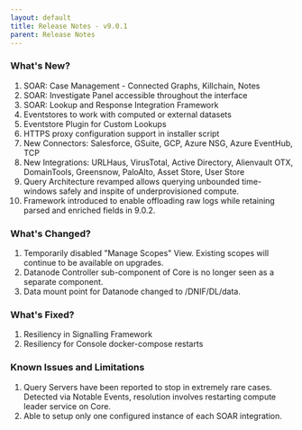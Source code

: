 ```yaml
---
layout: default
title: Release Notes - v9.0.1
parent: Release Notes
---
```


### What's New?
1. SOAR: Case Management - Connected Graphs, Killchain, Notes
2. SOAR: Investigate Panel accessible throughout the interface
3. SOAR: Lookup and Response Integration Framework 
4. Eventstores to work with computed or external datasets
5. Eventstore Plugin for Custom Lookups
6. HTTPS proxy configuration support in installer script
7. New Connectors: Salesforce, GSuite, GCP, Azure NSG, Azure EventHub, TCP 
8. New Integrations: URLHaus, VirusTotal, Active Directory, Alienvault OTX, DomainTools, Greensnow, PaloAlto, Asset Store, User Store
9. Query Architecture revamped allows querying unbounded time-windows safely and inspite of underprovisioned compute.
10. Framework introduced to enable offloading raw logs while retaining parsed and enriched fields in 9.0.2.

### What's Changed?
1. Temporarily disabled "Manage Scopes" View. Existing scopes will continue to be available on upgrades.
2. Datanode Controller sub-component of Core is no longer seen as a separate component.
3. Data mount point for Datanode changed to /DNIF/DL/data.

### What's Fixed?
1. Resiliency in Signalling Framework
2. Resiliency for Console docker-compose restarts

### Known Issues and Limitations
1. Query Servers have been reported to stop in extremely rare cases. Detected via Notable Events, resolution involves restarting compute leader service on Core.
2. Able to setup only one configured instance of each SOAR integration.
